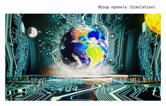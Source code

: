                                               Обзор проекта (Simulation)
![Image alt](https://github.com/AleksandrKamen/Simulation-World/blob/master/Picture/Сим.jpg)
